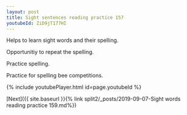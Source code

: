 ```yaml
---
layout: post
title: Sight sentences reading practice 157
youtubeId: ZiD9jT177HI
---
```

 
 
Helps to learn sight words and their spelling.

Opportunitiy to repeat the spelling. 

Practice spelling. 
 
Practice for spelling bee competitions. 
 
{% include youtubePlayer.html id=page.youtubeId %}
 
 

[Next]({{ site.baseurl }}{% link  split2/_posts/2019-09-07-Sight words reading practice 159.md%})
 
